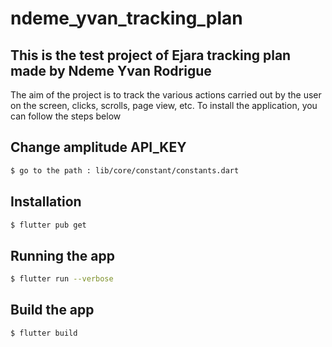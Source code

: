 # ndeme_yvan_tracking_plan

## This is the test project of Ejara tracking plan made by Ndeme Yvan Rodrigue
The aim of the project is to track the various actions carried out by the user on the screen, clicks, scrolls, page view, etc.
To install the application, you can follow the steps below

## Change amplitude API_KEY

```bash
$ go to the path : lib/core/constant/constants.dart 
```

## Installation

```bash
$ flutter pub get
```

## Running the app

```bash
$ flutter run --verbose
```
## Build the app

```bash
$ flutter build
```
